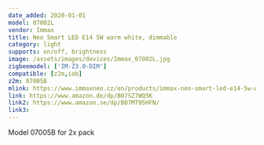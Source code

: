```yaml
---
date_added: 2020-01-01
model: 07002L
vendor: Immax
title: Neo Smart LED E14 5W warm white, dimmable
category: light
supports: on/off, brightness
image: /assets/images/devices/Immax_07002L.jpg
zigbeemodel: ['IM-Z3.0-DIM']
compatible: [z2m,iob]
z2m: 07005B
mlink: https://www.immaxneo.cz/en/products/immax-neo-smart-led-e14-5w-warm-white-dimmable-zigbee-3-0/
link: https://www.amazon.de/dp/B07SZ7WQ5K
link2: https://www.amazon.se/dp/B07MT95HFN/
link3: 
---
```

Model 07005B for 2x pack